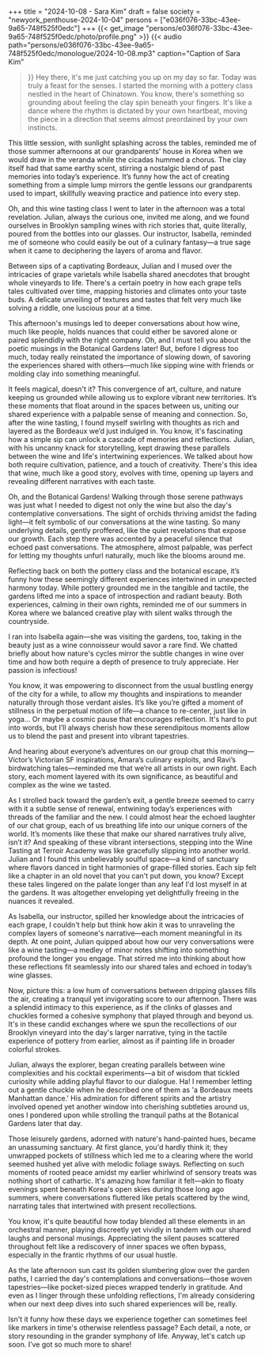 +++
title = "2024-10-08 - Sara Kim"
draft = false
society = "newyork_penthouse-2024-10-04"
persons = ["e036f076-33bc-43ee-9a65-748f525f0edc"]
+++
{{< get_image "persons/e036f076-33bc-43ee-9a65-748f525f0edc/photo/profile.png" >}}
{{< audio
    path="persons/e036f076-33bc-43ee-9a65-748f525f0edc/monologue/2024-10-08.mp3" 
    caption="Caption of Sara Kim"
>}}
Hey there, it's me just catching you up on my day so far.
Today was truly a feast for the senses. I started the morning with a pottery class nestled in the heart of Chinatown. You know, there's something so grounding about feeling the clay spin beneath your fingers. It's like a dance where the rhythm is dictated by your own heartbeat, moving the piece in a direction that seems almost preordained by your own instincts.

This little session, with sunlight splashing across the tables, reminded me of those summer afternoons at our grandparents' house in Korea when we would draw in the veranda while the cicadas hummed a chorus. The clay itself had that same earthy scent, stirring a nostalgic blend of past memories into today’s experience. It’s funny how the act of creating something from a simple lump mirrors the gentle lessons our grandparents used to impart, skillfully weaving practice and patience into every step.

Oh, and this wine tasting class I went to later in the afternoon was a total revelation. Julian, always the curious one, invited me along, and we found ourselves in Brooklyn sampling wines with rich stories that, quite literally, poured from the bottles into our glasses. Our instructor, Isabella, reminded me of someone who could easily be out of a culinary fantasy—a true sage when it came to deciphering the layers of aroma and flavor.

Between sips of a captivating Bordeaux, Julian and I mused over the intricacies of grape varietals while Isabella shared anecdotes that brought whole vineyards to life. There's a certain poetry in how each grape tells tales cultivated over time, mapping histories and climates onto your taste buds. A delicate unveiling of textures and tastes that felt very much like solving a riddle, one luscious pour at a time.

This afternoon's musings led to deeper conversations about how wine, much like people, holds nuances that could either be savored alone or paired splendidly with the right company. Oh, and I must tell you about the poetic musings in the Botanical Gardens later! But, before I digress too much, today really reinstated the importance of slowing down, of savoring the experiences shared with others—much like sipping wine with friends or molding clay into something meaningful.

It feels magical, doesn't it? This convergence of art, culture, and nature keeping us grounded while allowing us to explore vibrant new territories. It’s these moments that float around in the spaces between us, uniting our shared experience with a palpable sense of meaning and connection.
So, after the wine tasting, I found myself swirling with thoughts as rich and layered as the Bordeaux we’d just indulged in. You know, it's fascinating how a simple sip can unlock a cascade of memories and reflections. Julian, with his uncanny knack for storytelling, kept drawing these parallels between the wine and life's intertwining experiences. We talked about how both require cultivation, patience, and a touch of creativity. There's this idea that wine, much like a good story, evolves with time, opening up layers and revealing different narratives with each taste. 

Oh, and the Botanical Gardens! Walking through those serene pathways was just what I needed to digest not only the wine but also the day's contemplative conversations. The sight of orchids thriving amidst the fading light—it felt symbolic of our conversations at the wine tasting. So many underlying details, gently proffered, like the quiet revelations that expose our growth. Each step there was accented by a peaceful silence that echoed past conversations. The atmosphere, almost palpable, was perfect for letting my thoughts unfurl naturally, much like the blooms around me.

Reflecting back on both the pottery class and the botanical escape, it’s funny how these seemingly different experiences intertwined in unexpected harmony today. While pottery grounded me in the tangible and tactile, the gardens lifted me into a space of introspection and radiant beauty. Both experiences, calming in their own rights, reminded me of our summers in Korea where we balanced creative play with silent walks through the countryside. 

I ran into Isabella again—she was visiting the gardens, too, taking in the beauty just as a wine connoisseur would savor a rare find. We chatted briefly about how nature's cycles mirror the subtle changes in wine over time and how both require a depth of presence to truly appreciate. Her passion is infectious! 

You know, it was empowering to disconnect from the usual bustling energy of the city for a while, to allow my thoughts and inspirations to meander naturally through those verdant aisles. It’s like you’re gifted a moment of stillness in the perpetual motion of life—a chance to re-center, just like in yoga... Or maybe a cosmic pause that encourages reflection. It's hard to put into words, but I’ll always cherish how these serendipitous moments allow us to blend the past and present into vibrant tapestries.

And hearing about everyone’s adventures on our group chat this morning—Victor’s Victorian SF inspirations, Amara’s culinary exploits, and Ravi’s birdwatching tales—reminded me that we’re all artists in our own right. Each story, each moment layered with its own significance, as beautiful and complex as the wine we tasted. 

As I strolled back toward the garden’s exit, a gentle breeze seemed to carry with it a subtle sense of renewal, entwining today’s experiences with threads of the familiar and the new. I could almost hear the echoed laughter of our chat group, each of us breathing life into our unique corners of the world. It’s moments like these that make our shared narratives truly alive, isn’t it?
And speaking of these vibrant intersections, stepping into the Wine Tasting at Terroir Academy was like gracefully slipping into another world. Julian and I found this unbelievably soulful space—a kind of sanctuary where flavors danced in tight harmonies of grape-filled stories. Each sip felt like a chapter in an old novel that you can't put down, you know? Except these tales lingered on the palate longer than any leaf I'd lost myself in at the gardens. It was altogether enveloping yet delightfully freeing in the nuances it revealed.

As Isabella, our instructor, spilled her knowledge about the intricacies of each grape, I couldn't help but think how akin it was to unraveling the complex layers of someone's narrative—each moment meaningful in its depth. At one point, Julian quipped about how our very conversations were like a wine tasting—a medley of minor notes shifting into something profound the longer you engage. That stirred me into thinking about how these reflections fit seamlessly into our shared tales and echoed in today’s wine glasses.

Now, picture this: a low hum of conversations between dripping glasses fills the air, creating a tranquil yet invigorating score to our afternoon. There was a splendid intimacy to this experience, as if the clinks of glasses and chuckles formed a cohesive symphony that played through and beyond us. It's in these candid exchanges where we spun the recollections of our Brooklyn vineyard into the day's larger narrative, tying in the tactile experience of pottery from earlier, almost as if painting life in broader colorful strokes.

Julian, always the explorer, began creating parallels between wine complexities and his cocktail experiments—a bit of wisdom that tickled curiosity while adding playful flavor to our dialogue. Ha! I remember letting out a gentle chuckle when he described one of them as 'a Bordeaux meets Manhattan dance.' His admiration for different spirits and the artistry involved opened yet another window into cherishing subtleties around us, ones I pondered upon while strolling the tranquil paths at the Botanical Gardens later that day.

Those leisurely gardens, adorned with nature's hand-painted hues, became an unassuming sanctuary. At first glance, you'd hardly think it; they unwrapped pockets of stillness which led me to a clearing where the world seemed hushed yet alive with melodic foliage sways. Reflecting on such moments of rooted peace amidst my earlier whirlwind of sensory treats was nothing short of cathartic. It's amazing how familiar it felt—akin to floaty evenings spent beneath Korea's open skies during those long ago summers, where conversations fluttered like petals scattered by the wind, narrating tales that intertwined with present recollections.

You know, it's quite beautiful how today blended all these elements in an orchestral manner, playing discreetly yet vividly in tandem with our shared laughs and personal musings. Appreciating the silent pauses scattered throughout felt like a rediscovery of inner spaces we often bypass, especially in the frantic rhythms of our usual hustle.

As the late afternoon sun cast its golden slumbering glow over the garden paths, I carried the day's contemplations and conversations—those woven tapestries—like pocket-sized pieces wrapped tenderly in gratitude. And even as I linger through these unfolding reflections, I'm already considering when our next deep dives into such shared experiences will be, really.

Isn't it funny how these days we experience together can sometimes feel like markers in time's otherwise relentless passage? Each detail, a note, or story resounding in the grander symphony of life.
Anyway, let's catch up soon. I’ve got so much more to share!
